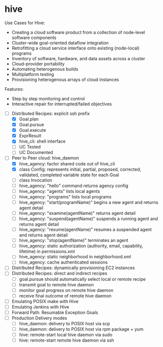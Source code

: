 # hive

Use Cases for Hive:
* Creating a cloud software product from a collection of node-level software components
* Cluster-wide goal-oriented dataflow integration
* Retrofitting a cloud service interface onto existing (node-local) programs
* Inventory of software, hardware, and data assets across a cluster
* Cloud-provider portability 
* Automating heterogenous builds
* Multiplatform testing
* Provisioning heterogenous arrays of cloud instances

Features:
* Step by step monitoring and control
* Interactive repair for interrupted/failed objectives

- [ ] Distributed Recipes: explicit ssh prefix
    - [x] Goal.plan
    - [x] Goal.pursue
    - [x] Goal.execute 
    - [x] ExprResult
    - [x] hive_cli: shell interface
    - [ ] UC Tested
    - [ ] UC Documented
- [ ] Peer to Peer cloud: hive_daemon
    - [x] hive_agency: factor shared code out of hive_cli
    - [x] class Config: represents initial, partial, proposed, corrected, validated, completed variable state for each Goal
    - [ ] class Invocation 
    - [ ] hive_agency: "hello" command returns agency config
    - [ ] hive_agency: "agents" lists local agents
    - [ ] hive_agency: "programs" lists local programs
    - [ ] hive_agency: "start(programName)" begins a new agent and returns agent detail
    - [ ] hive_agency: "examine(agentName)" returns agent detail
    - [ ] hive_agency: "suspend(agentName)" suspends a running agent and returns agent detail
    - [ ] hive_agency: "resume(agentName)" resumes a suspended agent and returns agent detail
    - [ ] hive_agency: "stop(agentName)" terminates an agent
    - [ ] hive_agency: static authorization (authority, email, capability, lifetime) in permissions.xml
    - [ ] hive_agency: static neighborhood in neighborhood.xml
    - [ ] hive_agency: cache authenticated sessions
- [ ] Distributed Recipes: dynamically provisioning EC2 instances
- [ ] Distributed Recipes: direct and indirect recipes
    - [ ] goal.pursue should automatically select local or remote recipe
    - [ ] transmit goal to remote hive daemon
    - [ ] monitor goal progress on remote hive daemon
    - [ ] receive final outcome of remote hive daemon
- [ ] Emulating POSIX make with Hive
- [ ] Emulating Jenkins with Hive
- [ ] Forward Path: Resumable Exception Goals
- [ ] Production Delivery modes
    - [ ] hive_daemon: delivery to POSIX host via scp
    - [ ] hive_daemon: delivery to POSIX host via rpm package + yum
    - [ ] hive: remote-start local hive daemon via sudo
    - [ ] hive: remote-start remote hive daemon via ssh

